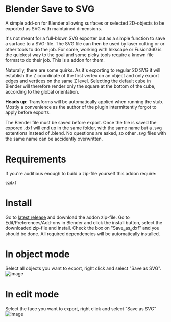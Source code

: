 # Blender Save to SVG
A simple add-on for Blender allowing surfaces or selected 2D-objects to be exported as SVG with maintained dimensions. 

It's not meant for a full-blown SVG exporter but as a simple function to save a surface to a SVG-file. The SVG file can then be used by laser cutting or or other tools to do the job. For some, working with Inkscape or Fusion360 is the quickest way to the goal and some picky tools require a known file format to do their job. This is a addon for them.

Naturally, there are some quirks. As it's exporting to regular 2D SVG it will establish the Z coordinate of the first vertex on an object and only export edges and vertices on the same Z level. Selecting the default cube in Blender will therefore render only the square at the bottom of the cube, according to the global orientation. 

**Heads up:** Transforms will be automatically applied when running the stub. Mostly a convenience as the author of the plugin intermittently forgot to apply before exports. 

The Blender file must be saved before export. Once the file is saved the expored .dxf will end up in the same folder, with the same name but a .svg extentions instead of .blend. No questions are asked, so other .svg files with the same name can be accidently overwritten.

# Requirements
If you're auditious enough to build a zip-file yourself this addon require:

``` ezdxf ```

# Install
Go to [latest release](https://github.com/Mikrofabriken/blender-save-to-svg/releases/latest) and download the addon zip-file. Go to Edit/Preferences/Add-ons in Blender and click the install button, select the downloaded zip-file and install. Check the box on "Save_as_dxf" and you should be done. All required dependencies will be automatically installed.

# In object mode
Select all objects you want to export, right click and select "Save as SVG". 
![image](docs/selected_objects.jpeg)

# In edit mode
Select the face you want to export, right click and select "Save as SVG"
![image](docs/edit_menu.jpeg)

